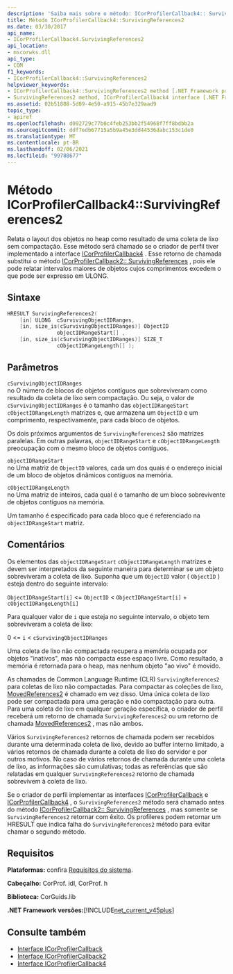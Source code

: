 ```yaml
---
description: 'Saiba mais sobre o método: ICorProfilerCallback4:: SurvivingReferences2'
title: Método ICorProfilerCallback4::SurvivingReferences2
ms.date: 03/30/2017
api_name:
- ICorProfilerCallback4.SurvivingReferences2
api_location:
- mscorwks.dll
api_type:
- COM
f1_keywords:
- ICorProfilerCallback4::SurvivingReferences2
helpviewer_keywords:
- ICorProfilerCallback4::SurvivingReferences2 method [.NET Framework profiling]
- SurvivingReferences2 method, ICorProfilerCallback4 interface [.NET Framework profiling]
ms.assetid: 02b51888-5d89-4e50-a915-45b7e329aad9
topic_type:
- apiref
ms.openlocfilehash: d092729c77b0c4feb253bb2f54968f7ff8bdbb2a
ms.sourcegitcommit: ddf7edb67715a5b9a45e3dd44536dabc153c1de0
ms.translationtype: MT
ms.contentlocale: pt-BR
ms.lasthandoff: 02/06/2021
ms.locfileid: "99788677"
---
```

# <a name="icorprofilercallback4survivingreferences2-method"></a>Método ICorProfilerCallback4::SurvivingReferences2

Relata o layout dos objetos no heap como resultado de uma coleta de lixo sem compactação. Esse método será chamado se o criador de perfil tiver implementado a interface [ICorProfilerCallback4](icorprofilercallback4-interface.md) . Esse retorno de chamada substitui o método [ICorProfilerCallback2:: SurvivingReferences](icorprofilercallback2-survivingreferences-method.md) , pois ele pode relatar intervalos maiores de objetos cujos comprimentos excedem o que pode ser expresso em ULONG.  
  
## <a name="syntax"></a>Sintaxe  
  
```cpp  
HRESULT SurvivingReferences2(  
    [in] ULONG  cSurvivingObjectIDRanges,  
    [in, size_is(cSurvivingObjectIDRanges)] ObjectID  
                objectIDRangeStart[] ,  
    [in, size_is(cSurvivingObjectIDRanges)] SIZE_T  
                cObjectIDRangeLength[] );  
```  
  
## <a name="parameters"></a>Parâmetros  

 `cSurvivingObjectIDRanges`  
 no O número de blocos de objetos contíguos que sobreviveram como resultado da coleta de lixo sem compactação. Ou seja, o valor de `cSurvivingObjectIDRanges` é o tamanho das `objectIDRangeStart` `cObjectIDRangeLength` matrizes e, que armazena um `ObjectID` e um comprimento, respectivamente, para cada bloco de objetos.  
  
 Os dois próximos argumentos de `SurvivingReferences2` são matrizes paralelas. Em outras palavras, `objectIDRangeStart` e `cObjectIDRangeLength` preocupação com o mesmo bloco de objetos contíguos.  
  
 `objectIDRangeStart`  
 no Uma matriz de `ObjectID` valores, cada um dos quais é o endereço inicial de um bloco de objetos dinâmicos contíguos na memória.  
  
 `cObjectIDRangeLength`  
 no Uma matriz de inteiros, cada qual é o tamanho de um bloco sobrevivente de objetos contíguos na memória.  
  
 Um tamanho é especificado para cada bloco que é referenciado na `objectIDRangeStart` matriz.  
  
## <a name="remarks"></a>Comentários  

 Os elementos das `objectIDRangeStart` `cObjectIDRangeLength` matrizes e devem ser interpretados da seguinte maneira para determinar se um objeto sobreviveram a coleta de lixo. Suponha que um `ObjectID` valor ( `ObjectID` ) esteja dentro do seguinte intervalo:  
  
 `ObjectIDRangeStart[i]` <= `ObjectID` < `ObjectIDRangeStart[i]` + `cObjectIDRangeLength[i]`  
  
 Para qualquer valor de `i` que esteja no seguinte intervalo, o objeto tem sobreviveram a coleta de lixo:  
  
 0 <= `i` < `cSurvivingObjectIDRanges`  
  
 Uma coleta de lixo não compactada recupera a memória ocupada por objetos "inativos", mas não compacta esse espaço livre. Como resultado, a memória é retornada para o heap, mas nenhum objeto "ao vivo" é movido.  
  
 As chamadas de Common Language Runtime (CLR) `SurvivingReferences2` para coletas de lixo não compactadas. Para compactar as coleções de lixo, [MovedReferences2](icorprofilercallback4-movedreferences2-method.md) é chamado em vez disso. Uma única coleta de lixo pode ser compactada para uma geração e não compactação para outra. Para uma coleta de lixo em qualquer geração específica, o criador de perfil receberá um retorno de chamada `SurvivingReferences2` ou um retorno de chamada [MovedReferences2](icorprofilercallback4-movedreferences2-method.md) , mas não ambos.  
  
 Vários `SurvivingReferences2` retornos de chamada podem ser recebidos durante uma determinada coleta de lixo, devido ao buffer interno limitado, a vários retornos de chamada durante a coleta de lixo do servidor e por outros motivos. No caso de vários retornos de chamada durante uma coleta de lixo, as informações são cumulativas; todas as referências que são relatadas em qualquer `SurvivingReferences2` retorno de chamada sobrevivem à coleta de lixo.  
  
 Se o criador de perfil implementar as interfaces [ICorProfilerCallback](icorprofilercallback-interface.md) e [ICorProfilerCallback4](icorprofilercallback4-interface.md) , o `SurvivingReferences2` método será chamado antes do método [ICorProfilerCallback2:: SurvivingReferences](icorprofilercallback2-survivingreferences-method.md) , mas somente se `SurvivingReferences2` retornar com êxito. Os profileres podem retornar um HRESULT que indica falha do `SurvivingReferences2` método para evitar chamar o segundo método.  
  
## <a name="requirements"></a>Requisitos  

 **Plataformas:** confira [Requisitos do sistema](../../get-started/system-requirements.md).  
  
 **Cabeçalho:** CorProf. idl, CorProf. h  
  
 **Biblioteca:** CorGuids.lib  
  
 **.NET Framework versões:**[!INCLUDE[net_current_v45plus](../../../../includes/net-current-v45plus-md.md)]  
  
## <a name="see-also"></a>Consulte também

- [Interface ICorProfilerCallback](icorprofilercallback-interface.md)
- [Interface ICorProfilerCallback2](icorprofilercallback2-interface.md)
- [Interface ICorProfilerCallback4](icorprofilercallback4-interface.md)
